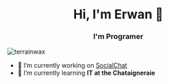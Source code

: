 <h1 align="center">Hi, I'm Erwan 👋</h1>  
<h3 align="center">I'm Programer</h3> 

<p align="left"> <img src="https://komarev.com/ghpvc/?username=xloxtv" alt="terrainwax" /> </p>  

- 🔭 I’m currently working on [SocialChat](http://socialchat.fr)  
- 🌱 I’m currently learning **IT at the Chataigneraie**  

